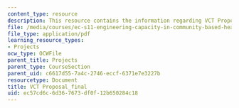 ```yaml
---
content_type: resource
description: This resource contains the information regarding VCT Proposal_final.
file: /media/courses/ec-s11-engineering-capacity-in-community-based-healthcare-fall-2005/ec57cd6c6d367673df0f12b650284c18_MITEC_S11F05_vct_final_prpsl.pdf
file_type: application/pdf
learning_resource_types:
- Projects
ocw_type: OCWFile
parent_title: Projects
parent_type: CourseSection
parent_uid: c6617d55-7a4c-2746-eccf-6371e7e3227b
resourcetype: Document
title: VCT Proposal_final
uid: ec57cd6c-6d36-7673-df0f-12b650284c18
---
```

